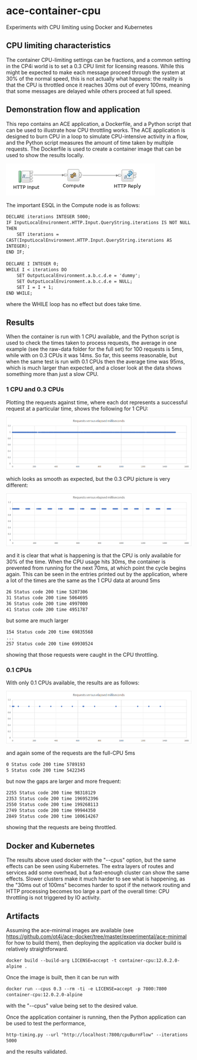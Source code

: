 # ace-container-cpu

Experiments with CPU limiting using Docker and Kubernetes

## CPU limiting characteristics

The container CPU-limiting settings can be fractions, and a common setting
in the CP4i world is to set a 0.3 CPU limit for licensing reasons. While this
might be expected to make each message proceed through the system at 30% of
the normal speed, this is not actually what happens: the reality is that the
CPU is throttled once it reaches 30ms out of every 100ms, meaning that some
messages are delayed while others proceed at full speed.

## Demonstration flow and application

This repo contains an ACE application, a Dockerfile, and a Python script that
can be used to illustrate how CPU throttling works. The ACE application is
designed to burn CPU in a loop to simulate CPU-intensive activity in a flow, and
the Python script measures the amount of time taken by multiple requests. The
Dockerfile is used to create a container image that can be used to show the
results locally.

![Flow picture](pictures/cpu-burn-application.png)

The important ESQL in the Compute node is as follows:
```
DECLARE iterations INTEGER 5000;
IF InputLocalEnvironment.HTTP.Input.QueryString.iterations IS NOT NULL THEN
	SET iterations = CAST(InputLocalEnvironment.HTTP.Input.QueryString.iterations AS INTEGER);
END IF;

DECLARE I INTEGER 0;
WHILE I < iterations DO
	SET OutputLocalEnvironment.a.b.c.d.e = 'dummy';
	SET OutputLocalEnvironment.a.b.c.d.e = NULL;
	SET I = I + 1;
END WHILE;
```
where the WHILE loop has no effect but does take time.

## Results

When the container is run with 1 CPU available, and the Python script is
used to check the times taken to process requests, the average in one example
(see the raw-data folder for the full set) for 100 requests is 5ms, while
with on 0.3 CPUs it was 14ms. So far, this seems reasonable, but when the
same test is run with 0.1 CPUs then the average time was 95ms, which is much
larger than expected, and a closer look at the data shows something more
than just a slow CPU.

### 1 CPU and 0.3 CPUs

Plotting the requests against time, where each dot represents a successful
request at a particular time, shows the following for 1 CPU:

![One CPU](pictures/graph-100.png)

which looks as smooth as expected, but the 0.3 CPU picture is very different:

![0.3 CPUs](pictures/graph-30.png)

and it is clear that what is happening is that the CPU is only available
for 30% of the time. When the CPU usage hits 30ms, the container is prevented
from running for the next 70ms, at which point the cycle begins again. This
can be seen in the entries printed out by the application, where a lot of the
times are the same as the 1 CPU data at around 5ms
```
26 Status code 200 time 5207306
31 Status code 200 time 5064695
36 Status code 200 time 4997000
41 Status code 200 time 4951787
```

but some are much larger
```
154 Status code 200 time 69835568
...
257 Status code 200 time 69930524
```

showing that those requests were caught in the CPU throttling.

### 0.1 CPUs

With only 0.1 CPUs available, the results are as follows:

![0.1 CPUs](pictures/graph-10.png)

and again some of the requests are the full-CPU 5ms
```
0 Status code 200 time 5789193
5 Status code 200 time 5422345
```

but now the gaps are larger and more frequent:
```
2255 Status code 200 time 98318129
2353 Status code 200 time 196952396
2550 Status code 200 time 199268113
2749 Status code 200 time 99944350
2849 Status code 200 time 100614267
```

showing that the requests are being throttled.

## Docker and Kubernetes

The results above used docker with the "--cpus" option, but the same effects
can be seen using Kubernetes. The extra layers of routes and services add some
overhead, but a fast-enough cluster can show the same effects. Slower clusters
make it much harder to see what is happening, as the "30ms out of 100ms" becomes
harder to spot if the network routing and HTTP processing becomes too large a
part of the overall time: CPU throttling is not triggered by IO activity.

## Artifacts

Assuming the ace-minimal images are available (see https://github.com/ot4i/ace-docker/tree/master/experimental/ace-minimal
for how to build them), then deploying the application via docker build
is relatively straightforward.
```
docker build --build-arg LICENSE=accept -t container-cpu:12.0.2.0-alpine .
```

Once the image is built, then it can be run with
```
docker run --cpus 0.3 --rm -ti -e LICENSE=accept -p 7800:7800 container-cpu:12.0.2.0-alpine
```
with the "--cpus" value being set to the desired value.

Once the application container is running, then the Python application can
be used to test the performance,
```
http-timing.py --url "http://localhost:7800/cpuBurnFlow" --iterations 5000
```

and the results validated.
